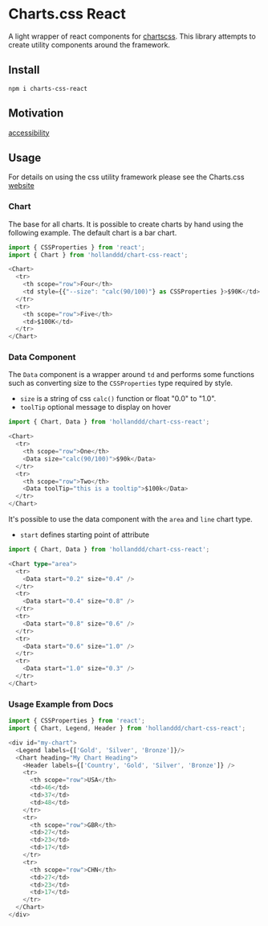 # Charts.css React

A light wrapper of react components for [chartscss](https://chartscss.org). This
library attempts to create utility components around the framework.

## Install

`npm i charts-css-react`

## Motivation

[accessibility](https://github.com/ChartsCSS/charts.css/issues/13)

## Usage

For details on using the css utility framework please see the Charts.css
[website](https://chartscss.org/docs/usage/)

### Chart

The base for all charts. It is possible to create charts by hand using the
following example. The default chart is a bar chart.

```typescript
import { CSSProperties } from 'react';
import { Chart } from 'hollanddd/chart-css-react';

<Chart>
  <tr>
    <th scope="row">Four</th>
    <td style={{"--size": "calc(90/100)"} as CSSProperties }>$90K</td>
  </tr>
  <tr>
    <th scope="row">Five</th>
    <td>$100K</td>
  </tr>
</Chart>
```

### Data Component

The `Data` component is a wrapper around `td` and performs some functions such
as converting size to the `CSSProperties` type required by style.

- `size` is a string of css `calc()` function or float "0.0" to "1.0".
- `toolTip` optional message to display on hover

```typescript
import { Chart, Data } from 'hollanddd/chart-css-react';

<Chart>
  <tr>
    <th scope="row">One</th>
    <Data size="calc(90/100)">$90k</Data>
  </tr>
  <tr>
    <th scope="row">Two</th>
    <Data toolTip="this is a tooltip">$100k</Data>
  </tr>
</Chart>
```

It's possible to use the data component with the `area` and `line` chart type.

- `start` defines starting point of attribute

```typescript
import { Chart, Data } from 'hollanddd/chart-css-react';

<Chart type="area">
  <tr>
    <Data start="0.2" size="0.4" />
  </tr>
  <tr>
    <Data start="0.4" size="0.8" />
  </tr>
  <tr>
    <Data start="0.8" size="0.6" />
  </tr>
  <tr>
    <Data start="0.6" size="1.0" />
  </tr>
  <tr>
    <Data start="1.0" size="0.3" />
  </tr>
</Chart>
```

### Usage Example from Docs

```typescript
import { CSSProperties } from 'react';
import { Chart, Legend, Header } from 'hollanddd/chart-css-react';

<div id="my-chart">
  <Legend labels={['Gold', 'Silver', 'Bronze']}/>
  <Chart heading="My Chart Heading">
    <Header labels={['Country', 'Gold', 'Silver', 'Bronze']} />
    <tr>
      <th scope="row">USA</th>
      <td>46</td>
      <td>37</td>
      <td>48</td>
    </tr>
    <tr>
      <th scope="row">GBR</th>
      <td>27</td>
      <td>23</td>
      <td>17</td>
    </tr>
    <tr>
      <th scope="row">CHN</th>
      <td>27</td>
      <td>23</td>
      <td>17</td>
    </tr>
  </Chart>
</div>
```

